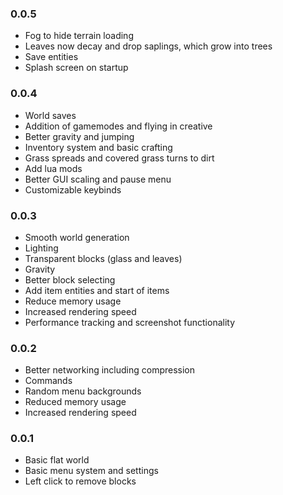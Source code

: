 ### 0.0.5
- Fog to hide terrain loading
- Leaves now decay and drop saplings, which grow into trees
- Save entities
- Splash screen on startup

### 0.0.4
- World saves
- Addition of gamemodes and flying in creative
- Better gravity and jumping
- Inventory system and basic crafting
- Grass spreads and covered grass turns to dirt
- Add lua mods
- Better GUI scaling and pause menu
- Customizable keybinds

### 0.0.3
- Smooth world generation
- Lighting
- Transparent blocks (glass and leaves)
- Gravity
- Better block selecting
- Add item entities and start of items
- Reduce memory usage
- Increased rendering speed
- Performance tracking and screenshot functionality

### 0.0.2
- Better networking including compression
- Commands
- Random menu backgrounds
- Reduced memory usage
- Increased rendering speed

### 0.0.1
- Basic flat world
- Basic menu system and settings
- Left click to remove blocks
